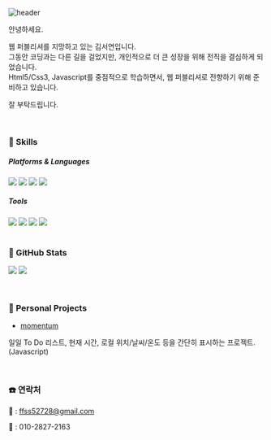 ![header](https://capsule-render.vercel.app/api?type=Waving&color=auto&height=260&section=header&text=Welcome!&fontSize=70&fontAlignY=32&desc=Seoyeon's%20profile)


안녕하세요.

웹 퍼블리셔를 지망하고 있는 김서연입니다. </br>
그동안 코딩과는 다른 길을 걸었지만, 개인적으로 더 큰 성장을 위해 전직을 결심하게 되었습니다. </br>
Html5/Css3, Javascript를 중점적으로 학습하면서, 웹 퍼블리셔로 전향하기 위해 준비하고 있습니다.

잘 부탁드립니다.

</br>

### 💪 Skills
##### Platforms & Languages
  <div >
    <img src="https://img.shields.io/badge/Html5-E34F26?style=flat-square&logo=HTML5&logoColor=ffffff"/>
    <img src="https://img.shields.io/badge/Css3-1572B6?style=flat-square&logo=CSS3&logoColor=ffffff"/>
    <img src="https://img.shields.io/badge/Sass-CC6699?style=flat-square&logo=Sass&logoColor=ffffff"/>
    <img src="https://img.shields.io/badge/JavaScript-F7DF1E?style=flat-square&logo=JavaScript&logoColor=ffffff"/>
  </div>

##### Tools
  <div >
    <img src="https://img.shields.io/badge/Visual Studio Code-007ACC?style=flat-square&logo=VisualStudioCode&logoColor=ffffff"/>
    <img src="https://img.shields.io/badge/Adobe Photoshop-31A8FF?style=flat-square&logo=AdobePhotoshop&logoColor=ffffff"/>
    <img src="https://img.shields.io/badge/Adobe Illustrator-FF9A00?style=flat-square&logo=AdobeIllustrator&logoColor=ffffff"/>
    <img src="https://img.shields.io/badge/GitHub-181717?style=flat-square&logo=GitHub&logoColor=ffffff"/>
  </div>
  
</br>

### 🌱 GitHub Stats
  <a align="center"><img src="https://github-readme-stats.vercel.app/api/top-langs/?username=oz528&layout=compact" /></a>
  <a align="center"><img src="https://github-readme-stats.vercel.app/api?username=oz528&show_icons=true&theme=flag-india&hide=stars,contribs" /></a>

</br>

### 📖 Personal Projects
- [momentum](https://github.com/oz528/momentum)

일일 To Do 리스트, 현재 시간, 로컬 위치/날씨/온도 등을 간단히 표시하는 프로젝트. (Javascript)  

</br>

### ☎️ 연락처
📧 : ffss52728@gmail.com

📱 : 010-2827-2163
  

  
  
  
<!--
**oz528/oz528** is a ✨ _special_ ✨ repository because its `README.md` (this file) appears on your GitHub profile.

Here are some ideas to get you started:

- 🔭 I’m currently working on ...
- 🌱 I’m currently learning ...
- 👯 I’m looking to collaborate on ...
- 🤔 I’m looking for help with ...
- 💬 Ask me about ...
- 📫 How to reach me: ...
- 😄 Pronouns: ...
- ⚡ Fun fact: ...
-->
